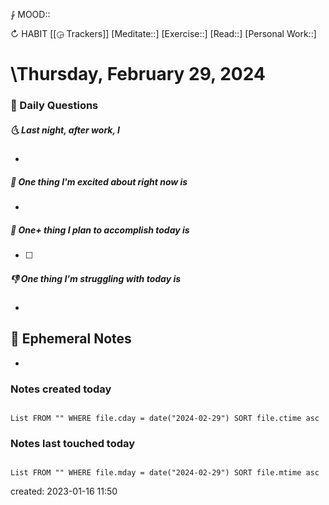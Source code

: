 ⨑ MOOD::

↻ HABIT [[◶ Trackers]]
[Meditate::]
[Exercise::]
[Read::]
[Personal Work::]

# \Thursday, February 29, 2024

### 📅 Daily Questions

##### 🌜 Last night, after work, I

- 

##### 🙌 One thing I'm excited about right now is

-

##### 🚀 One+ thing I plan to accomplish today is

- [ ]

##### 👎 One thing I'm struggling with today is

-

## 📝 Ephemeral Notes

-

### Notes created today

```dataview

List FROM "" WHERE file.cday = date("2024-02-29") SORT file.ctime asc

```

### Notes last touched today

```dataview

List FROM "" WHERE file.mday = date("2024-02-29") SORT file.mtime asc

```

created: 2023-01-16 11:50
